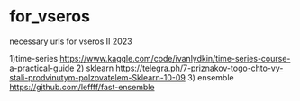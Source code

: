 # for_vseros
necessary urls for vseros II 2023

1)time-series https://www.kaggle.com/code/ivanlydkin/time-series-course-a-practical-guide 
2) sklearn https://telegra.ph/7-priznakov-togo-chto-vy-stali-prodvinutym-polzovatelem-Sklearn-10-09 
3) ensemble https://github.com/leffff/fast-ensemble 
